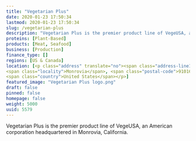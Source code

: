 ```yaml
---
title: "Vegetarian Plus"
date: 2020-01-23 17:50:34
lastmod: 2020-01-23 17:50:34
slug: /vegetarian-plus
description: "Vegetarian Plus is the premier product line of VegeUSA, an American corporation headquartered in Monrovia, California."
proteins: [Plant-Based]
products: [Meat, Seafood]
business: [Production]
finance_type: []
regions: [US & Canada]
location: [<p class="address" translate="no"><span class="address-line1">South Myrtle Avenue</span><br>
<span class="locality">Monrovia</span>, <span class="postal-code">91016</span><br>
<span class="country">United States</span></p>]
featured_image: "Vegetarian Plus logo.png"
draft: false
pinned: false
homepage: false
weight: 5000
uuid: 5579
---
```

<p>Vegetarian Plus is the premier product line of VegeUSA, an American corporation headquartered in Monrovia, California.</p>

